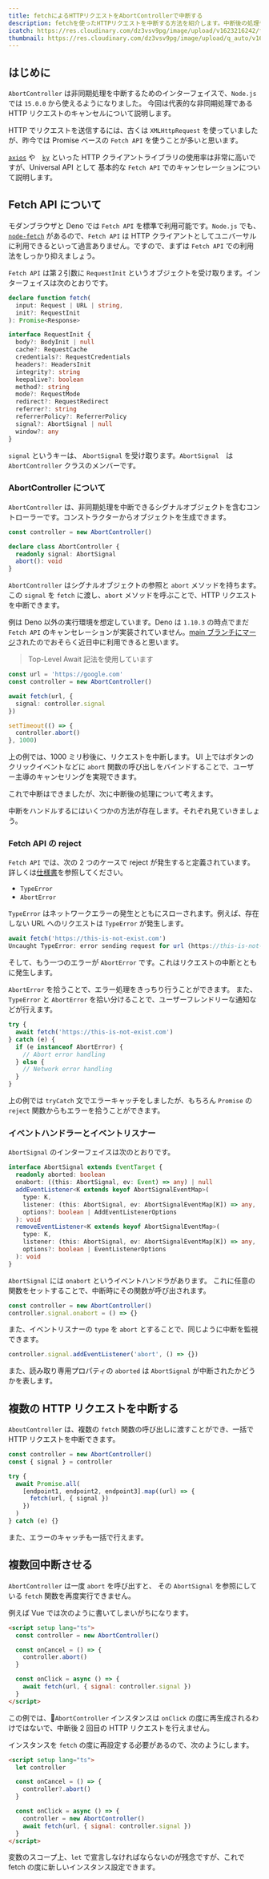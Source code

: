 ```yaml
---
title: fetchによるHTTPリクエストをAbortControllerで中断する
description: fetchを使ったHTTPリクエストを中断する方法を紹介します。中断後の処理や、複数のHTTPリクエストの一括中断の方法など、実践的なケースにも触れ、正しいエラーハンドリングについて説明します。
icatch: https://res.cloudinary.com/dz3vsv9pg/image/upload/v1623216242/fetch-abort/hero.png
thumbnail: https://res.cloudinary.com/dz3vsv9pg/image/upload/q_auto/v1623216242/fetch-abort/thumbnail.png
---
```


## はじめに

`AbortController` は非同期処理を中断するためのインターフェイスで、`Node.js` では `15.0.0` から使えるようになりました。
今回は代表的な非同期処理である HTTP リクエストのキャンセルについて説明します。

HTTP でリクエストを送信するには、古くは `XMLHttpRequest` を使っていましたが、昨今では Promise ベースの `Fetch API` を使うことが多いと思います。

[`axios`](https://github.com/axios/axios) や　[`ky`](https://github.com/sindresorhus/ky) といった HTTP クライアントライブラリの使用率は非常に高いですが、Universal API として 基本的な `Fetch API` でのキャンセレーションについて説明します。

## Fetch API について

モダンブラウザと Deno では `Fetch API` を標準で利用可能です。`Node.js` でも、[`node-fetch`](https://github.com/node-fetch/node-fetch) があるので、`Fetch API` は HTTP クライアントとしてユニバーサルに利用できるといって過言ありません。ですので、まずは `Fetch API` での利用法をしっかり抑えましょう。

`Fetch API` は第２引数に `RequestInit` というオブジェクトを受け取ります。インターフェイスは次のとおりです。

```ts
declare function fetch(
  input: Request | URL | string,
  init?: RequestInit
): Promise<Response>

interface RequestInit {
  body?: BodyInit | null
  cache?: RequestCache
  credentials?: RequestCredentials
  headers?: HeadersInit
  integrity?: string
  keepalive?: boolean
  method?: string
  mode?: RequestMode
  redirect?: RequestRedirect
  referrer?: string
  referrerPolicy?: ReferrerPolicy
  signal?: AbortSignal | null
  window?: any
}
```

`signal` というキーは、 `AbortSignal` を受け取ります。`AbortSignal`　は `AbortController` クラスのメンバーです。

### AbortController について

`AbortController` は、非同期処理を中断できるシグナルオブジェクトを含むコントローラーです。コンストラクターからオブジェクトを生成できます。

```ts
const controller = new AbortController()

declare class AbortController {
  readonly signal: AbortSignal
  abort(): void
}
```

`AbortController` はシグナルオブジェクトの参照と `abort` メソッドを持ちます。この `signal` を `fetch` に渡し、`abort` メソッドを呼ぶことで、HTTP リクエストを中断できます。

例は Deno 以外の実行環境を想定しています。Deno は `1.10.3` の時点でまだ `Fetch API` のキャンセレーションが実装されていません。[main ブランチにマージ](https://github.com/denoland/deno/pull/10863)されたのでおそらく近日中に利用できると思います。

> Top-Level Await 記法を使用しています

```ts
const url = 'https://google.com'
const controller = new AbortController()

await fetch(url, {
  signal: controller.signal
})

setTimeout(() => {
  controller.abort()
}, 1000)
```

上の例では、1000 ミリ秒後に、リクエストを中断します。 UI 上ではボタンのクリックイベントなどに `abort` 関数の呼び出しをバインドすることで、ユーザー主導のキャンセリングを実現できます。

これで中断はできましたが、次に中断後の処理について考えます。

中断をハンドルするにはいくつかの方法が存在します。それぞれ見ていきましょう。

### Fetch API の reject

`Fetch API` では、次の 2 つのケースで reject が発生すると定義されています。詳しくは[仕様書](https://fetch.spec.whatwg.org/)を参照してください。

- `TypeError`
- `AbortError`

`TypeError` はネットワークエラーの発生とともにスローされます。例えば、存在しない URL へのリクエストは `TypeError` が発生します。

```ts
await fetch('https://this-is-not-exist.com')
Uncaught TypeError: error sending request for url (https://this-is-not-exist.com/): error trying to connect: dns error: failed to lookup address information: nodename nor servname provided, or not known
```

そして、もう一つのエラーが `AbortError` です。これはリクエストの中断とともに発生します。

`AbortError` を拾うことで、エラー処理をきっちり行うことができます。
また、`TypeError` と `AbortError` を拾い分けることで、ユーザーフレンドリーな通知などが行えます。

```ts
try {
  await fetch('https://this-is-not-exist.com')
} catch (e) {
  if (e instanceof AbortError) {
    // Abort error handling
  } else {
    // Network error handling
  }
}
```

上の例では `tryCatch` 文でエラーキャッチをしましたが、もちろん `Promise` の `reject` 関数からもエラーを拾うことができます。

### イベントハンドラーとイベントリスナー

`AbortSignal` のインターフェイスは次のとおりです。

```ts
interface AbortSignal extends EventTarget {
  readonly aborted: boolean
  onabort: ((this: AbortSignal, ev: Event) => any) | null
  addEventListener<K extends keyof AbortSignalEventMap>(
    type: K,
    listener: (this: AbortSignal, ev: AbortSignalEventMap[K]) => any,
    options?: boolean | AddEventListenerOptions
  ): void
  removeEventListener<K extends keyof AbortSignalEventMap>(
    type: K,
    listener: (this: AbortSignal, ev: AbortSignalEventMap[K]) => any,
    options?: boolean | EventListenerOptions
  ): void
}
```

`AbortSignal` には `onabort` というイベントハンドラがあります。
これに任意の関数をセットすることで、中断時にその関数が呼び出されます。

```ts
const controller = new AbortController()
controller.signal.onabort = () => {}
```

また、イベントリスナーの `type` を `abort` とすることで、同じように中断を監視できます。

```ts
controller.signal.addEventListener('abort', () => {})
```

また、読み取り専用プロパティの `aborted` は `AbortSignal` が中断されたかどうかを表します。

## 複数の HTTP リクエストを中断する

`AboutController` は、複数の `fetch` 関数の呼び出しに渡すことができ、一括で HTTP リクエストを中断できます。

```ts
const controller = new AbortController()
const { signal } = controller

try {
  await Promise.all(
    [endpoint1, endpoint2, endpoint3].map((url) => {
      fetch(url, { signal })
    })
  )
} catch (e) {}
```

また、エラーのキャッチも一括で行えます。

## 複数回中断させる

`AbortController` は一度 `abort` を呼び出すと、
その `AbortSignal` を参照にしている `fetch` 関数を再度実行できません。

例えば Vue では次のように書いてしまいがちになります。

```html
<script setup lang="ts">
  const controller = new AbortController()

  const onCancel = () => {
    controller.abort()
  }

  const onClick = async () => {
    await fetch(url, { signal: controller.signal })
  }
</script>
```

この例では、`AbortController` インスタンスは `onClick` の度に再生成されるわけではないで、中断後 2 回目の HTTP リクエストを行えません。

インスタンスを `fetch` の度に再設定する必要があるので、次のようにします。

```html
<script setup lang="ts">
  let controller

  const onCancel = () => {
    controller?.abort()
  }

  const onClick = async () => {
    controller = new AbortController()
    await fetch(url, { signal: controller.signal })
  }
</script>
```

変数のスコープ上、`let` で宣言しなければならないのが残念ですが、これで fetch の度に新しいインスタンス設定できます。
